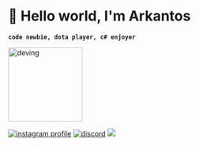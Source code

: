 # 👀 Hello world, I'm Arkantos
**`code newbie, dota player, c# enjoyer`**


<img src="https://media.giphy.com/media/v1.Y2lkPTc5MGI3NjExY254a3h4dmljbjlud2RtYjZ6djZhZHU2N29uajdjaGp6ZG44dWdoMSZlcD12MV9naWZzX3NlYXJjaCZjdD1n/bGgsc5mWoryfgKBx1u/giphy.gif" alt="deving" width="150" />
<p align="left">
  <a href="https://www.instagram.com/arkantoskjm/">
    <img alt="instagram profile" title="Follow my instagram"
      src="https://img.shields.io/badge/Instagram-%23E4405F.svg?style=for-the-badge&logo=Instagram&logoColor=white" /></a>
  <a href="https://discord.com/invite/kKSqTm3yRH">
    <img title="discord" src="https://img.shields.io/badge/Discord-%235865F2.svg?style=for-the-badge&logo=discord&logoColor=white"/></a>     
  <a href="https://www.reddit.com">
    <img src="https://www.svgrepo.com/show/475675/reddit-color.svg" width:"50px";/></a>
</p>
